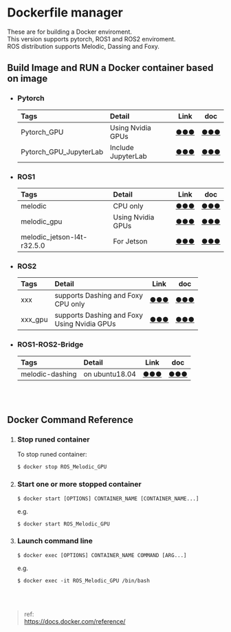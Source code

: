 # **Dockerfile manager**
These are for building a Docker enviroment.  
This version supports pytorch, ROS1 and ROS2 enviroment.  
ROS distribution supports Melodic, Dassing and Foxy.  
  
## **Build Image and RUN a Docker container based on image**
- ### **Pytorch**  
    |Tags|Detail|Link|doc|
    |:--|:--|:--:|:--:|
    |Pytorch_GPU|Using Nvidia GPUs|[●●●](https://github.com/cycling-Ohnishi/Dockerfile/tree/main/pytorch/Pytorch_GPU)|[●●●](https://github.com/cycling-Ohnishi/Dockerfile/tree/main/pytorch/Pytorch_GPU/README.md)|
    |Pytorch_GPU_JupyterLab|Include JupyterLab|[●●●](https://github.com/cycling-Ohnishi/Dockerfile/tree/main/pytorch/Pytorch_GPU_JupyterLab)|[●●●](https://github.com/cycling-Ohnishi/Dockerfile/tree/main/pytorch/Pytorch_GPU_JupyterLab/README.md)| 
- ### **ROS1**
    |Tags|Detail|Link|doc|
    |:--|:--|:--:|:--:|
    |melodic|CPU only|[●●●](https://github.com/cycling-Ohnishi/Dockerfile/tree/main/ros1/ROS_Melodic)|[●●●](https://github.com/cycling-Ohnishi/Dockerfile/tree/main/ros1/ROS_Melodic/README.md)|
    |melodic_gpu|Using Nvidia GPUs|[●●●](https://github.com/cycling-Ohnishi/Dockerfile/tree/main/ros1/ROS_Melodic_GPU)|[●●●](https://github.com/cycling-Ohnishi/Dockerfile/tree/main/ros1/ROS_Melodic_GPU/README.md)|
    |melodic_jetson-l4t-r32.5.0|For Jetson|[●●●](https://github.com/cycling-Ohnishi/Dockerfile/tree/main/ros1/ROS_Melodic_jetson-l4t-r32.5.0)|[●●●](https://github.com/cycling-Ohnishi/Dockerfile/tree/main/ros1/ROS_Melodic_jetson-l4t-r32.5.0/README.md)|
- ### **ROS2**
    |Tags|Detail|Link|doc|
    |:--|:--|:--:|:--:|
    |xxx|supports Dashing and Foxy<br>CPU only|[●●●](https://github.com/cycling-Ohnishi/Dockerfile/tree/main/ros2/ROS2)|[●●●](https://github.com/cycling-Ohnishi/Dockerfile/tree/main/ros2/ROS2/README.md)|
    |xxx_gpu|supports Dashing and Foxy<br>Using Nvidia GPUs|[●●●](https://github.com/cycling-Ohnishi/Dockerfile/tree/main/ros2/ROS2_GPU)|[●●●](https://github.com/cycling-Ohnishi/Dockerfile/tree/main/ros2/ROS2_GPU/README.md)|
- ### **ROS1-ROS2-Bridge**
    |Tags|Detail|Link|doc|
    |:--|:--|:--:|:--:|
    |melodic-dashing|on ubuntu18.04|[●●●](https://github.com/cycling-Ohnishi/Dockerfile/tree/main/ros1-ros2-bridge/ROS1_Melodic_ROS2_Dashing_bridge)|[●●●](https://github.com/cycling-Ohnishi/Dockerfile/tree/main/ros1-ros2-bridge/ROS1_Melodic_ROS2_Dashing_bridge/README.md)|
<br>
<br>

## **Docker Command Reference**
1. ### **Stop runed container**
    To stop runed container:
    ```bash:bash
    $ docker stop ROS_Melodic_GPU
    ```

2. ### **Start one or more stopped container**
    ```bash:bash
    $ docker start [OPTIONS] CONTAINER_NAME [CONTAINER_NAME...]
    ```
    e.g.
    ```bash:bash
    $ docker start ROS_Melodic_GPU
    ```

3. ### **Launch command line**
    ```bash:bash
    $ docker exec [OPTIONS] CONTAINER_NAME COMMAND [ARG...]
    ```
    e.g.
    ```bash:bash
    $ docker exec -it ROS_Melodic_GPU /bin/bash
    ```
<br>
<br>

>ref:  
https://docs.docker.com/reference/